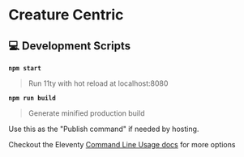 # Creature Centric

## 💻 Development Scripts

**`npm start`**

> Run 11ty with hot reload at localhost:8080

**`npm run build`**

> Generate minified production build

Use this as the "Publish command" if needed by hosting.

Checkout the Eleventy [Command Line Usage docs](https://www.11ty.dev/docs/usage/) for more options 


